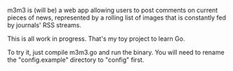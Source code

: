m3m3 is (will be) a web app allowing users to post comments on current pieces of news, represented by a rolling list of images that is constantly fed by journals' RSS streams.

This is all work in progress. That's my toy project to learn Go.

To try it, just compile m3m3.go and run the binary. You will need to rename the "config.example" directory to "config" first.
